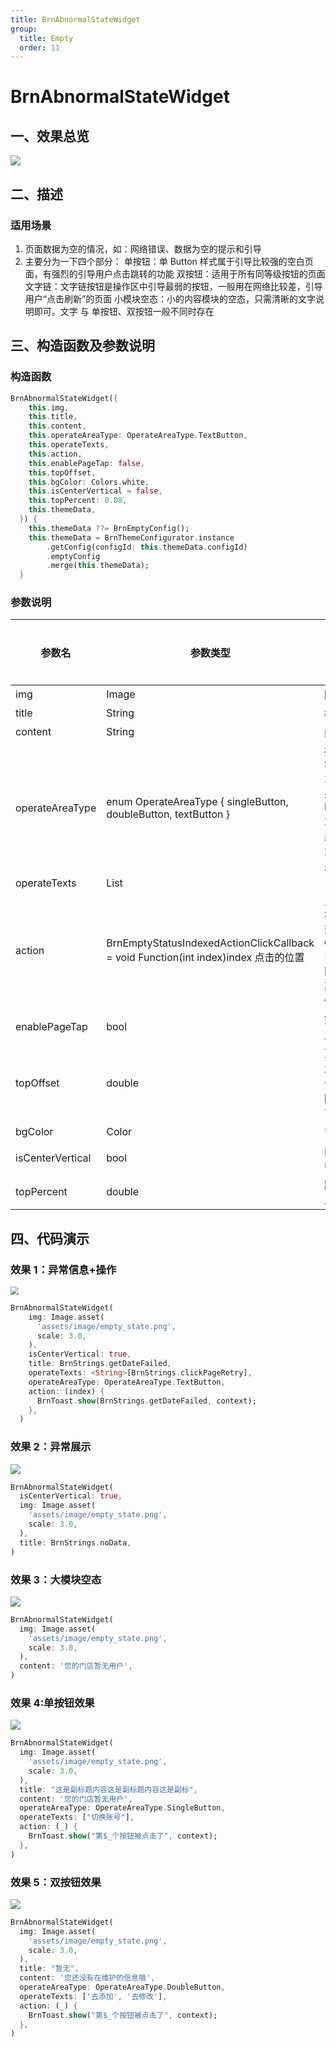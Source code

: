 ```yaml
---
title: BrnAbnormalStateWidget
group:
  title: Empty
  order: 11
---
```


# BrnAbnormalStateWidget

## 一、效果总览

![](./img/empty_state_intro.png)


## 二、描述

### 适用场景

1. 页面数据为空的情况，如：网络错误、数据为空的提示和引导
2. 主要分为一下四个部分：
   单按钮：单 Button 样式属于引导比较强的空白页面，有强烈的引导用户点击跳转的功能
   双按钮：适用于所有同等级按钮的页面
   文字链：文字链按钮是操作区中引导最弱的按钮，一般用在网络比较差，引导用户“点击刷新”的页面
   小模块空态：小的内容模块的空态，只需清晰的文字说明即可。文字 与 单按钮、双按钮一般不同时存在

## 三、构造函数及参数说明

### 构造函数

```dart
BrnAbnormalStateWidget({
    this.img,
    this.title,
    this.content,
    this.operateAreaType: OperateAreaType.TextButton,
    this.operateTexts,
    this.action,
    this.enablePageTap: false,
    this.topOffset,
    this.bgColor: Colors.white,
    this.isCenterVertical = false,
    this.topPercent: 0.08,
    this.themeData,
  }) {
    this.themeData ??= BrnEmptyConfig();
    this.themeData = BrnThemeConfigurator.instance
        .getConfig(configId: this.themeData.configId)
        .emptyConfig
        .merge(this.themeData);
  }
```

### 参数说明

| **参数名**       | **参数类型**                                                                        | **描述**                                                                                               | **是否必填** | **默认值**                 |
| ---------------- | ----------------------------------------------------------------------------------- | ------------------------------------------------------------------------------------------------------ | ------------ | -------------------------- |
| img              | Image                                                                               | 图片                                                                                                   | 否           |                            |
| title            | String                                                                              | 标题                                                                                                   | 否           |                            |
| content          | String                                                                              | 内容                                                                                                   | 否           |                            |
| operateAreaType  | enum OperateAreaType { singleButton, doubleButton, textButton }                     | 操作区类型。SingleButton 为【单按钮】效果 DoubleButton 为【双按钮】效果 TextButton 为【文字链】效果    | 否           | OperateAreaType.TextButton |
| operateTexts     | List                                                                                |                                                                                                        |              |                            |
| action           | BrnEmptyStatusIndexedActionClickCallback = void Function(int index)index 点击的位置 | 点击回调，在 SingleButton 类型或者 enablePageTap = true 点击空白区域时返回 0；其他根据点击的位置返回。 | 否           |                            |
| enablePageTap    | bool                                                                                | 空白区域是否可点击                                                                                     | 否           | false                      |
| topOffset        | double                                                                              | 顶部距离，默认为 null，走自动计算逻辑：父视图高度的 8%，可自己指定高度                                 | 否           | null                       |
| bgColor          | Color                                                                               | 背景色                                                                                                 | 否           | Colors.white               |
| isCenterVertical | bool                                                                                | 内容是否垂直居中                                                                                       | 否           | false                      |
| topPercent       | double                                                                              | 距顶部高度百分比                                                                                       | 否           | 0.08                       |

## 四、代码演示

### 效果 1：异常信息+操作

<img src="./img/empty_state_1.png" style="zoom:80%;" />

```dart
BrnAbnormalStateWidget(
    img: Image.asset(
      'assets/image/empty_state.png',
      scale: 3.0,
    ),
    isCenterVertical: true,
    title: BrnStrings.getDateFailed,
    operateTexts: <String>[BrnStrings.clickPageRetry],
    operateAreaType: OperateAreaType.TextButton,
    action: (index) {
      BrnToast.show(BrnStrings.getDateFailed, context);
    },
  )
```

### 效果 2：异常展示

![](./img/empty_state_2.png)

```dart
BrnAbnormalStateWidget(
  isCenterVertical: true,
  img: Image.asset(
    'assets/image/empty_state.png',
    scale: 3.0,
  ),
  title: BrnStrings.noData,
)
```

### 效果 3：大模块空态

![](./img/empty_state_3.png)

```dart
BrnAbnormalStateWidget(
  img: Image.asset(
    'assets/image/empty_state.png',
    scale: 3.0,
  ),
  content: '您的门店暂无用户',
)
```

### 效果 4:单按钮效果

![](./img/empty_state_4.png)

```dart
BrnAbnormalStateWidget(
  img: Image.asset(
    'assets/image/empty_state.png',
    scale: 3.0,
  ),
  title: "这是副标题内容这是副标题内容这是副标",
  content: '您的门店暂无用户',
  operateAreaType: OperateAreaType.SingleButton,
  operateTexts: ["切换账号"],
  action: (_) {
    BrnToast.show("第$_个按钮被点击了", context);
  },
)
```

### 效果 5：双按钮效果

![](./img/empty_state_5.png)

```dart
BrnAbnormalStateWidget(
  img: Image.asset(
    'assets/image/empty_state.png',
    scale: 3.0,
  ),
  title: "暂无",
  content: '您还没有在维护的信息哦',
  operateAreaType: OperateAreaType.DoubleButton,
  operateTexts: ['去添加', '去修改'],
  action: (_) {
    BrnToast.show("第$_个按钮被点击了", context);
  },
)
```
